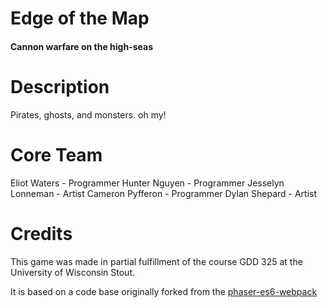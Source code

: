 # Edge of the Map
#### Cannon warfare on the high-seas

# Description
Pirates, ghosts, and monsters. oh my!

# Core Team
Eliot Waters - Programmer
Hunter Nguyen - Programmer
Jesselyn Lonneman - Artist
Cameron Pyfferon - Programmer
Dylan Shepard - Artist

# Credits
This game was made in partial fulfillment of the course GDD 325 at the University of Wisconsin Stout.

It is based on a code base originally forked from the [phaser-es6-webpack](https://github.com/lean/phaser-es6-webpack)
